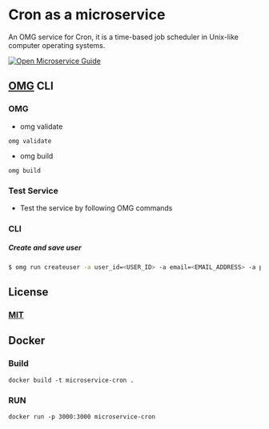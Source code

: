 # Cron as a microservice
An OMG service for Cron, it is a time-based job scheduler in Unix-like computer operating systems.

[![Open Microservice Guide](https://img.shields.io/badge/OMG-enabled-brightgreen.svg?style=for-the-badge)](https://microservice.guide)


## [OMG](hhttps://microservice.guide) CLI

### OMG

* omg validate
```
omg validate
```
* omg build
```
omg build
```
### Test Service

* Test the service by following OMG commands

### CLI

##### Create and save user
```sh
$ omg run createuser -a user_id=<USER_ID> -a email=<EMAIL_ADDRESS> -a phone=<PHONE_NUMBER> -a name=<USER_NAME> -a custom_attributes=<CUSTOM_ATTRIBUTES> -a companies=<COMPANIES_LIST> -e ACCESS_TOKEN=<ACCESS_TOKEN>
```
## License
### [MIT](https://choosealicense.com/licenses/mit/)

## Docker
### Build
```
docker build -t microservice-cron .
```
### RUN
```
docker run -p 3000:3000 microservice-cron
```
